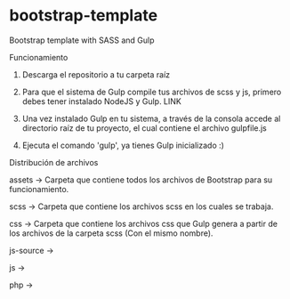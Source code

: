 # bootstrap-template
Bootstrap template with SASS and Gulp

Funcionamiento

1. Descarga el repositorio a tu carpeta raíz

2. Para que el sistema de Gulp compile tus archivos de scss y js, primero debes tener instalado NodeJS y Gulp. LINK

3. Una vez instalado Gulp en tu sistema, a través de la consola accede al directorio raíz de tu proyecto, el cual contiene el archivo gulpfile.js

4. Ejecuta el comando 'gulp', ya tienes Gulp inicializado :)

Distribución de archivos

assets -> Carpeta que contiene todos los archivos de Bootstrap para su funcionamiento.

scss -> Carpeta que contiene los archivos scss en los cuales se trabaja.

css -> Carpeta que contiene los archivos css que Gulp genera a partir de los archivos de la carpeta scss (Con el mismo nombre).

js-source ->

js ->

php ->
